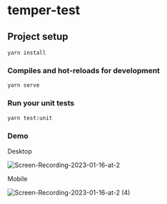 # temper-test

## Project setup
```
yarn install
```

### Compiles and hot-reloads for development
```
yarn serve
```

### Run your unit tests
```
yarn test:unit
```

### Demo

Desktop

![Screen-Recording-2023-01-16-at-2](https://user-images.githubusercontent.com/17471271/212764843-a27fa22f-b164-40f2-9fba-8a5d1648f3a5.gif)

Mobile

![Screen-Recording-2023-01-16-at-2 (4)](https://user-images.githubusercontent.com/17471271/212767029-9a1b7597-29aa-4bdb-bf9e-5f3bc193b92f.gif)



